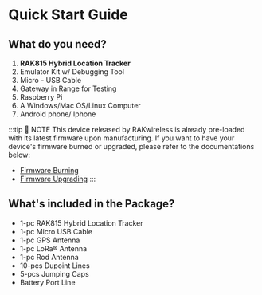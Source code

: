 # Quick Start Guide

<rk-img
  src="/assets/images/quick-start-guide/rak815/2quick-start-guide/rak815-overview.jpg"
  width="50%"
  figure-number="1"
  caption="RAK815 Hybrid Location Tracker"
/>

## What do you need?

1. **RAK815 Hybrid Location Tracker**
2. Emulator Kit w/ Debugging Tool
3. Micro - USB Cable
4. Gateway in Range for Testing
5. Raspberry Pi
6. A Windows/Mac OS/Linux Computer
7. Android phone/ Iphone


<rk-btn
  src="https://store.rakwireless.com/products/rak815-hybrid-location-tracker"
  label="Buy a RAK815 Hybrid Location Tracker"
  _blank
/>

:::tip 📝 NOTE
This device released by RAKwireless is already pre-loaded with its latest firmware upon manufacturing. If you want to have your device's firmware burned or upgraded, please refer to the documentations below:
* [Firmware Burning](device-firmware-setup.html)
* [Firmware Upgrading](upgrading-the-firmware.html)
:::
## What's included in the Package?

* 1-pc RAK815 Hybrid Location Tracker
* 1-pc Micro USB Cable
* 1-pc GPS Antenna
* 1-pc LoRa® Antenna
* 1-pc Rod Antenna
* 10-pcs Dupoint Lines
* 5-pcs Jumping Caps
* Battery Port Line